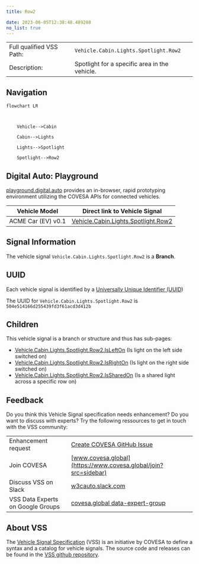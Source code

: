 ```yaml
---
title: Row2

date: 2023-06-05T12:38:48.489288
no_list: true
---
```



| | |
|---|---|
| Full qualified VSS Path: | `Vehicle.Cabin.Lights.Spotlight.Row2` |
| Description: | Spotlight for a specific area in the vehicle. |

## Navigation

```mermaid
flowchart LR



    Vehicle-->Cabin

    Cabin-->Lights

    Lights-->Spotlight

    Spotlight-->Row2

```


## Digital Auto: Playground

[playground.digital.auto](http://digital.auto) provides an in-browser, rapid prototyping environment utilizing the COVESA APIs for connected vehicles. 

| Vehicle Model | Direct link to Vehicle Signal |
|---|---|
| ACME Car (EV) v0.1 | [Vehicle.Cabin.Lights.Spotlight.Row2](https://digitalauto.netlify.app/model/STLWzk1WyqVVLbfymb4f/cvi/list/Vehicle.Cabin.Lights.Spotlight.Row2/) |


## Signal Information




The vehicle signal `Vehicle.Cabin.Lights.Spotlight.Row2` is a **Branch**.





## UUID

Each vehicle signal is identified by a [Universally Unique Identifier (UUID](https://en.wikipedia.org/wiki/Universally_unique_identifier))

The UUID for `Vehicle.Cabin.Lights.Spotlight.Row2` is `504e514166d255439fd3f61acd3d412b`

## Children

This vehicle signal is a branch or structure and thus has sub-pages:

- [Vehicle.Cabin.Lights.Spotlight.Row2.IsLeftOn](islefton/) (Is light on the left side switched on)
- [Vehicle.Cabin.Lights.Spotlight.Row2.IsRightOn](isrighton/) (Is light on the right side switched on)
- [Vehicle.Cabin.Lights.Spotlight.Row2.IsSharedOn](issharedon/) (Is a shared light across a specific row on)


## Feedback

Do you think this Vehicle Signal specification needs enhancement? Do you want to discuss with experts? Try the following ressources to get in touch with the VSS community:

| | |
|---|---|
| Enhancement request | [Create COVESA GitHub Issue](https://github.com/COVESA/vehicle_signal_specification/issues/new?body=Please+describe+your+feedback&title=Signal+feedback+Vehicle.Cabin.Lights.Spotlight.Row2) |
| Join COVESA | [www.covesa.global](https://www.covesa.global/join?src=sidebar) |
| Discuss VSS on Slack | [w3cauto.slack.com](http://w3cauto.slack.com/) |
| VSS Data Experts on Google Groups | [covesa.global data-expert-group](https://groups.google.com/a/covesa.global/g/data-expert-group) |

## About VSS

The [Vehicle Signal Specification](https://covesa.github.io/vehicle_signal_specification/) (VSS)
is an initiative by COVESA to define a syntax and a catalog for vehicle signals.
The source code and releases can be found in the [VSS github repository](https://github.com/COVESA/vehicle_signal_specification).

